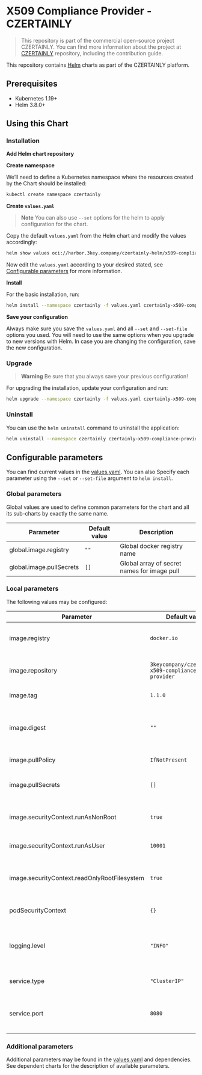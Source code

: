 # X509 Compliance Provider - CZERTAINLY

> This repository is part of the commercial open-source project CZERTAINLY. You can find more information about the project at [CZERTAINLY](https://github.com/3KeyCompany/CZERTAINLY) repository, including the contribution guide.

This repository contains [Helm](https://helm.sh/) charts as part of the CZERTAINLY platform.

## Prerequisites
- Kubernetes 1.19+
- Helm 3.8.0+

## Using this Chart

### Installation

**Add Helm chart repository**

**Create namespace**

We’ll need to define a Kubernetes namespace where the resources created by the Chart should be installed:
```bash
kubectl create namespace czertainly
```

**Create `values.yaml`**

> **Note**
> You can also use `--set` options for the helm to apply configuration for the chart.

Copy the default `values.yaml` from the Helm chart and modify the values accordingly:
```bash
helm show values oci://harbor.3key.company/czertainly-helm/x509-compliance-provider > values.yaml
```
Now edit the `values.yaml` according to your desired stated, see [Configurable parameters](#configurable-parameters) for more information.

**Install**

For the basic installation, run:
```bash
helm install --namespace czertainly -f values.yaml czertainly-x509-compliance-provider oci://harbor.3key.company/czertainly-helm/x509-compliance-provider
```

**Save your configuration**

Always make sure you save the `values.yaml` and all `--set` and `--set-file` options you used. You will need to use the same options when you upgrade to new versions with Helm. In case you are changing the configuration, save the new configuration.

### Upgrade

> **Warning**
> Be sure that you always save your previous configuration!

For upgrading the installation, update your configuration and run:
```bash
helm upgrade --namespace czertainly -f values.yaml czertainly-x509-compliance-provider oci://harbor.3key.company/czertainly-helm/x509-compliance-provider
```

### Uninstall

You can use the `helm uninstall` command to uninstall the application:
```bash
helm uninstall --namespace czertainly czertainly-x509-compliance-provider
```

## Configurable parameters

You can find current values in the [values.yaml](values.yaml).
You can also Specify each parameter using the `--set` or `--set-file` argument to `helm install`.

### Global parameters

Global values are used to define common parameters for the chart and all its sub-charts by exactly the same name.

| Parameter                | Default value | Description                                 |
|--------------------------|---------------|---------------------------------------------|
| global.image.registry    | `""`          | Global docker registry name                 |
| global.image.pullSecrets | `[]`          | Global array of secret names for image pull |

### Local parameters

The following values may be configured:

| Parameter                                    | Default value                                     | Description                                                 |
|----------------------------------------------|---------------------------------------------------|-------------------------------------------------------------|
| image.registry                               | `docker.io`                                       | Docker registry name for the image                          |
| image.repository                             | `3keycompany/czertainly-x509-compliance-provider` | Docker image repository name                                |
| image.tag                                    | `1.1.0`                                           | Docker image tag                                            |
| image.digest                                 | `""`                                              | Docker image digest, will override tag if specified         |
| image.pullPolicy                             | `IfNotPresent`                                    | Image pull policy                                           |
| image.pullSecrets                            | `[]`                                              | Array of secret names for image pull                        |
| image.securityContext.runAsNonRoot           | `true`                                            | Run the container as non-root user                          |
| image.securityContext.runAsUser              | `10001`                                           | User ID for the container                                   |
| image.securityContext.readOnlyRootFilesystem | `true`                                            | Run the container with read-only root filesystem            |
| podSecurityContext                           | `{}`                                              | Pod security context                                        |
| logging.level                                | `"INFO"`                                          | Allowed values are `"INFO"`, `"DEBUG"`, `"WARN"`, `"TRACE"` |
| service.type                                 | `"ClusterIP"`                                     | Type of the service that is exposed                         |
| service.port                                 | `8080`                                            | Port number of the exposed service                          |

### Additional parameters

Additional parameters may be found in the [values.yaml](values.yaml) and dependencies.
See dependent charts for the description of available parameters.